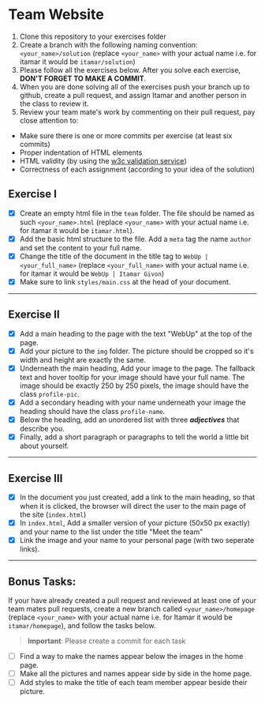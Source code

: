 # Team Website

1. Clone this repository to your exercises folder
2. Create a branch with the following naming convention: `<your_name>/solution` (replace `<your_name>` with your actual name i.e. for itamar it would be `itamar/solution`)
3. Please follow all the exercises below. After you solve each exercise, **DON'T FORGET TO MAKE A COMMIT**.
4. When you are done solving all of the exercises push your branch up to github, create a pull request, and assign Itamar and another person in the class to review it.
5. Review your team mate's work by commenting on their pull request, pay close attention to:

- Make sure there is one or more commits per exercise (at least six commits)
- Proper indentation of HTML elements
- HTML validity (by using the [w3c validation service](https://validator.w3.org/#validate_by_upload))
- Correctness of each assignment (according to your idea of the solution)

## Exercise I

- [x] Create an empty html file in the `team` folder. The file should be named as such `<your_name>.html` (replace `<your_name>` with your actual name i.e. for itamar it would be `itamar.html`).
- [x] Add the basic html structure to the file. Add a `meta` tag the name `author` and set the content to your full name.
- [x] Change the title of the document in the title tag to `WebUp | <your_full_name>` (replace `<your_full_name>` with your actual name i.e. for itamar it would be `WebUp | Itamar Givon`)
- [x] Make sure to link `styles/main.css` at the head of your document.

---

## Exercise II

- [x] Add a main heading to the page with the text "WebUp" at the top of the page.
- [x] Add your picture to the `img` folder. The picture should be cropped so it's width and height are exactly the same.
- [x] Underneath the main heading, Add your image to the page. The fallback text and hover tooltip for your image should have your full name. The image should be exactly 250 by 250 pixels, the image should have the class `profile-pic`.
- [x] Add a secondary heading with your name underneath your image the heading should have the class `profile-name`.
- [x] Below the heading, add an unordered list with three **_adjectives_** that describe you.
- [x] Finally, add a short paragraph or paragraphs to tell the world a little bit about yourself.

---

## Exercise III

- [x] In the document you just created, add a link to the main heading, so that when it is clicked, the browser will direct the user to the main page of the site (`index.html`)
- [x] In `index.html`, Add a smaller version of your picture (50x50 px exactly) and your name to the list under the title "Meet the team"
- [x] Link the image and your name to your personal page (with two seperate links).

---

## Bonus Tasks:

If your have already created a pull request and reviewed at least one of your team mates pull requests, create a new branch called `<your_name>/homepage` (replace `<your_name>` with your actual name i.e. for Itamar it would be `itamar/homepage`), and follow the tasks below.

> **Important**: Please create a commit for each task

- [ ] Find a way to make the names appear below the images in the home page.
- [ ] Make all the pictures and names appear side by side in the home page.
- [ ] Add styles to make the title of each team member appear beside their picture.
